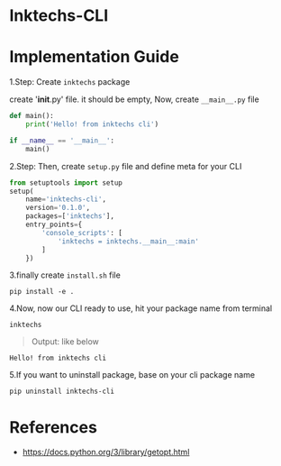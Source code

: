 # Inktechs-CLI


# Implementation Guide

1.Step: Create `inktechs` package

create '__init__.py' file. it should be empty,
Now, create `__main__.py` file

```python
def main():
    print('Hello! from inktechs cli')

if __name__ == '__main__':
    main()
```


2.Step: Then, create `setup.py` file and define meta for your CLI

```python
from setuptools import setup
setup(
    name='inktechs-cli',
    version='0.1.0',
    packages=['inktechs'],
    entry_points={
        'console_scripts': [
            'inktechs = inktechs.__main__:main'
        ]
    })
```

3.finally create `install.sh` file
    
    pip install -e .

    
4.Now, now our CLI ready to use, hit your package name from terminal

    inktechs
    
> Output: like below

    Hello! from inktechs cli


5.If you want to uninstall package, base on your cli package name

    pip uninstall inktechs-cli
    
    
    
    
# References
- https://docs.python.org/3/library/getopt.html
